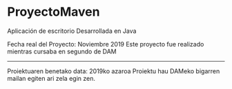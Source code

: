 # ProyectoMaven

Aplicación de escritorio Desarrollada en Java

Fecha real del Proyecto: Noviembre 2019
Este proyecto fue realizado mientras cursaba en segundo de DAM

------------

Proiektuaren benetako data: 2019ko azaroa
Proiektu hau DAMeko bigarren mailan egiten ari zela egin zen.
